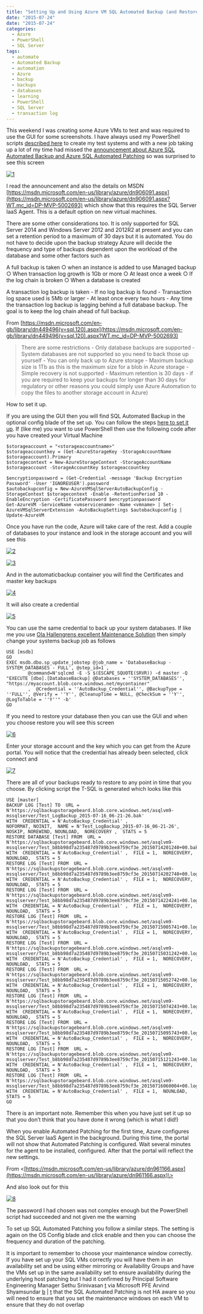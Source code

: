 ```yaml
---
title: "Setting Up and Using Azure VM SQL Automated Backup (and Restore)"
date: "2015-07-24"
date: "2015-07-24" 
categories: 
  - Azure
  - PowerShell
  - SQL Server
tags: 
  - automate
  - Automated Backup
  - automation
  - Azure
  - backup
  - backups
  - databases
  - learning
  - PowerShell
  - SQL Server
  - transaction log
---
```


This weekend I was creating some Azure VMs to test and was required to use the GUI for some screenshots. I have always used my PowerShell scripts [described here](http://sqldbawithabeard.com/2013/05/14/spinning-up-and-shutting-down-windows-azure-lab-with-PowerShell/) to create my test systems and with a new job taking up a lot of my time had missed the [announcement about Azure SQL Automated Backup and Azure SQL Automated Patching](http://blogs.technet.com/b/dataplatforminsider/archive/2015/01/29/automated-backup-and-automated-patching-for-sql-server-in-azure-portal-and-PowerShell.aspx?WT.mc_id=DP-MVP-5002693) so was surprised to see this screen

[![1](https://sqldbawithabeard.com/wp-content/uploads/2015/07/1.png?w=300)](https://sqldbawithabeard.com/wp-content/uploads/2015/07/1.png)

I read the announcement and also the details on MSDN [https://msdn.microsoft.com/en-us/library/azure/dn906091.aspx](https://msdn.microsoft.com/en-us/library/azure/dn906091.aspx?WT.mc_id=DP-MVP-5002693) which show that this requires the SQL Server IaaS Agent. This is a default option on new virtual machines.

There are some other considerations too. It is only supported for SQL Server 2014 and Windows Server 2012 and 2012R2 at present and you can set a retention period to a maximum of 30 days but it is automated. You do not have to decide upon the backup strategy Azure will decide the frequency and type of backups dependent upon the workload of the database and some other factors such as

A full backup is taken ○ when an instance is added to use Managed backup ○ When transaction log growth is 1Gb or more ○ At least once a week ○ If the log chain is broken ○ When a database is created

A transaction log backup is taken - If no log backup is found - Transaction log space used is 5Mb or larger - At least once every two hours - Any time the transaction log backup is lagging behind a full database backup. The goal is to keep the log chain ahead of full backup.

From [https://msdn.microsoft.com/en-gb/library/dn449496(v=sql.120).aspx](https://msdn.microsoft.com/en-gb/library/dn449496(v=sql.120).aspx?WT.mc_id=DP-MVP-5002693)

>There are some restrictions - Only database backups are supported - System databases are not supported so you need to back those up yourself - You can only back up to Azure storage - Maximum backup size is 1Tb as this is the maximum size for a blob in Azure storage - Simple recovery is not supported - Maximum retention is 30 days - if you are required to keep your backups for longer than 30 days for regulatory or other reasons you could simply use Azure Automation to copy the files to another storage account in Azure)

How to set it up.

If you are using the GUI then you will find SQL Automated Backup in the optional config blade of the set up. You can follow the steps [here to set it up](http://blogs.technet.com/b/dataplatforminsider/archive/2015/01/29/automated-backup-and-automated-patching-for-sql-server-in-azure-portal-and-PowerShell.aspx?WT.mc_id=DP-MVP-5002693). If (like me) you want to use PowerShell then use the following code after you have created your Virtual Machine
```
$storageaccount = "<storageaccountname>"
$storageaccountkey = (Get-AzureStorageKey -StorageAccountName $storageaccount).Primary
$storagecontext = New-AzureStorageContext -StorageAccountName $storageaccount -StorageAccountKey $storageaccountkey

$encryptionpassword = (Get-Credential -message 'Backup Encryption Password' -User 'IGNOREUSER').password
$autobackupconfig = New-AzureVMSqlServerAutoBackupConfig -StorageContext $storagecontext -Enable -RetentionPeriod 10 -EnableEncryption -CertificatePassword $encryptionpassword
Get-AzureVM -ServiceName <vmservicename> -Name <vmname> | Set-AzureVMSqlServerExtension -AutoBackupSettings $autobackupconfig | Update-AzureVM
```
Once you have run the code, Azure will take care of the rest. Add a couple of databases to your instance and look in the storage account and you will see this

[![2](https://sqldbawithabeard.com/wp-content/uploads/2015/07/2.png?w=300)](https://sqldbawithabeard.com/wp-content/uploads/2015/07/2.png)

[![3](https://sqldbawithabeard.com/wp-content/uploads/2015/07/3.png?w=300)](https://sqldbawithabeard.com/wp-content/uploads/2015/07/3.png)

And in the automaticbackup container you will find the Certificates and master key backups

[![4](https://sqldbawithabeard.com/wp-content/uploads/2015/07/4.png?w=300)](https://sqldbawithabeard.com/wp-content/uploads/2015/07/4.png)

It will also create a credential

[![5](images/5.png)](https://sqldbawithabeard.com/wp-content/uploads/2015/07/5.png)

You can use the same credential to back up your system databases. If like me you use [Ola Hallengrens excellent Maintenance Solution](https://ola.hallengren.com/) then simply change your systems backup job as follows
```
USE [msdb]
GO
EXEC msdb.dbo.sp_update_jobstep @job_name = 'DatabaseBackup - SYSTEM_DATABASES - FULL', @step_id=1 ,
		@command=N'sqlcmd -E -S $(ESCAPE_SQUOTE(SRVR)) -d master -Q "EXECUTE [dbo].[DatabaseBackup] @Databases = ''SYSTEM_DATABASES'', "https://myaccount.blob.core.windows.net/mycontainer"
		,  @Credential = ''AutoBackup_Credential'', @BackupType = ''FULL'', @Verify = ''Y'', @CleanupTime = NULL, @CheckSum = ''Y'', @LogToTable = ''Y''" -b'
GO
```
If you need to restore your database then you can use the GUI and when you choose restore you will see this screen

[![6](https://sqldbawithabeard.com/wp-content/uploads/2015/07/6.png?w=300)](https://sqldbawithabeard.com/wp-content/uploads/2015/07/6.png)

Enter your storage account and the key which you can get from the Azure portal. You will notice that the credential has already been selected, click connect and

[![7](https://sqldbawithabeard.com/wp-content/uploads/2015/07/7.png?w=300)](https://sqldbawithabeard.com/wp-content/uploads/2015/07/7.png)

There are all of your backups ready to restore to any point in time that you choose. By clicking script the T-SQL is generated which looks like this
```
USE [master]
BACKUP LOG [Test] TO  URL = N'https://sqlbackupstoragebeard.blob.core.windows.net/asqlvm9-mssqlserver/Test_LogBackup_2015-07-16_06-21-26.bak'
WITH  CREDENTIAL = N'AutoBackup_Credential' ,
NOFORMAT, NOINIT,  NAME = N'Test_LogBackup_2015-07-16_06-21-26',
NOSKIP, NOREWIND, NOUNLOAD,  NORECOVERY ,  STATS = 5
RESTORE DATABASE [Test] FROM  URL = N'https://sqlbackupstoragebeard.blob.core.windows.net/asqlvm9-mssqlserver/Test_b8bb98d7a235487d9789b3ee8759cf3e_20150714201240+00.bak'
WITH  CREDENTIAL = N'AutoBackup_Credential' ,  FILE = 1,  NORECOVERY,  NOUNLOAD,  STATS = 5
RESTORE LOG [Test] FROM  URL = N'https://sqlbackupstoragebeard.blob.core.windows.net/asqlvm9-mssqlserver/Test_b8bb98d7a235487d9789b3ee8759cf3e_20150714202740+00.log'
WITH  CREDENTIAL = N'AutoBackup_Credential' ,  FILE = 1,  NORECOVERY,  NOUNLOAD,  STATS = 5
RESTORE LOG [Test] FROM  URL = N'https://sqlbackupstoragebeard.blob.core.windows.net/asqlvm9-mssqlserver/Test_b8bb98d7a235487d9789b3ee8759cf3e_20150714224241+00.log'
WITH  CREDENTIAL = N'AutoBackup_Credential' ,  FILE = 1,  NORECOVERY,  NOUNLOAD,  STATS = 5
RESTORE LOG [Test] FROM  URL = N'https://sqlbackupstoragebeard.blob.core.windows.net/asqlvm9-mssqlserver/Test_b8bb98d7a235487d9789b3ee8759cf3e_20150715005741+00.log'
WITH  CREDENTIAL = N'AutoBackup_Credential' ,  FILE = 1,  NORECOVERY,  NOUNLOAD,  STATS = 5
RESTORE LOG [Test] FROM  URL = N'https://sqlbackupstoragebeard.blob.core.windows.net/asqlvm9-mssqlserver/Test_b8bb98d7a235487d9789b3ee8759cf3e_20150715031242+00.log'
WITH  CREDENTIAL = N'AutoBackup_Credential' ,  FILE = 1,  NORECOVERY,  NOUNLOAD,  STATS = 5
RESTORE LOG [Test] FROM  URL = N'https://sqlbackupstoragebeard.blob.core.windows.net/asqlvm9-mssqlserver/Test_b8bb98d7a235487d9789b3ee8759cf3e_20150715052742+00.log'
WITH  CREDENTIAL = N'AutoBackup_Credential' ,  FILE = 1,  NORECOVERY,  NOUNLOAD,  STATS = 5
RESTORE LOG [Test] FROM  URL = N'https://sqlbackupstoragebeard.blob.core.windows.net/asqlvm9-mssqlserver/Test_b8bb98d7a235487d9789b3ee8759cf3e_20150715074243+00.log'
WITH  CREDENTIAL = N'AutoBackup_Credential' ,  FILE = 1,  NORECOVERY,  NOUNLOAD,  STATS = 5
RESTORE LOG [Test] FROM  URL = N'https://sqlbackupstoragebeard.blob.core.windows.net/asqlvm9-mssqlserver/Test_b8bb98d7a235487d9789b3ee8759cf3e_20150715095743+00.log'
WITH  CREDENTIAL = N'AutoBackup_Credential' ,  FILE = 1,  NORECOVERY,  NOUNLOAD,  STATS = 5
RESTORE LOG [Test] FROM  URL = N'https://sqlbackupstoragebeard.blob.core.windows.net/asqlvm9-mssqlserver/Test_b8bb98d7a235487d9789b3ee8759cf3e_20150715121243+00.log'
WITH  CREDENTIAL = N'AutoBackup_Credential' ,  FILE = 1,  NORECOVERY,  NOUNLOAD,  STATS = 5
RESTORE LOG [Test] FROM  URL = N'https://sqlbackupstoragebeard.blob.core.windows.net/asqlvm9-mssqlserver/Test_b8bb98d7a235487d9789b3ee8759cf3e_20150716060004+00.log'
WITH  CREDENTIAL = N'AutoBackup_Credential' ,  FILE = 1,  NOUNLOAD,  STATS = 5
GO
```
There is an important note. Remember this when you have just set it up so that you don’t think that you have done it wrong (which is what I did!)

When you enable Automated Patching for the first time, Azure configures the SQL Server IaaS Agent in the background. During this time, the portal will not show that Automated Patching is configured. Wait several minutes for the agent to be installed, configured. After that the portal will reflect the new settings.

From <[https://msdn.microsoft.com/en-us/library/azure/dn961166.aspx](https://msdn.microsoft.com/en-us/library/azure/dn961166.aspx)\>

And also look out for this

[![8](https://sqldbawithabeard.com/wp-content/uploads/2015/07/8.png?w=300)](https://sqldbawithabeard.com/wp-content/uploads/2015/07/8.png)

The password I had chosen was not complex enough but the PowerShell script had succeeded and not given me the warning

To set up SQL Automated Patching you follow a similar steps. The setting is again on the OS Config blade and click enable and then you can choose the frequency and duration of the patching.

It is important to remember to choose your maintenance window correctly. If you have set up your SQL VMs correctly you will have them in an availability set and be using either mirroring or Availability Groups and have the VMs set up in the same availability set to ensure availability during the underlying host patching but I had it confirmed by Principal Software Engineering Manager Sethu Srinivasan [t](http://twitter.com/sethusrinivasan) via Microsoft PFE Arvind Shyamsundar [b](http://blogs.msdn.com/b/arvindsh/?WT.mc_id=DP-MVP-5002693) | [t](https://twitter.com/arvisam) that the SQL Automated Patching is not HA aware so you will need to ensure that you set the maintenance windows on each VM to ensure that they do not overlap
